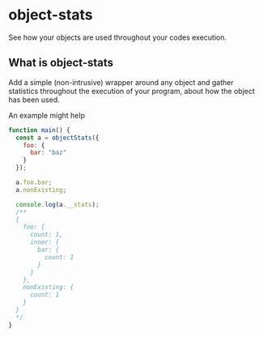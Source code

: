 # object-stats

See how your objects are used throughout your codes execution.

## What is object-stats

Add a simple (non-intrusive) wrapper around any object and gather statistics throughout the execution of your program, about how the object has been used.

An example might help
```js
function main() {
  const a = objectStats({
    foo: {
      bar: "baz"
    }
  });

  a.foo.bar;
  a.nonExisting;

  console.log(a.__stats);
  /** 
  {
    foo: {
      count: 1, 
      inner: {
        bar: {
          count: 1
        }
      }
    },
    nonExisting: {
      count: 1
    }
  }
  */
}
```
